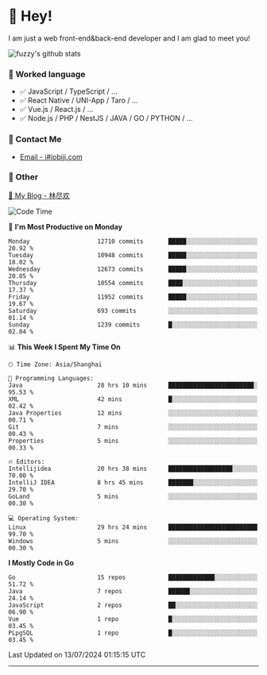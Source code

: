 # 👋 Hey!

I am just a web front-end&back-end developer and I am glad to meet you!

![fuzzy's github stats](https://github-readme-stats.vercel.app/api?username=JaydenForYou&&show_icons=true&&title_color=1abc9c&&icon_color=1abc9c)


### 📝 Worked language

- ✅ JavaScript / TypeScript / ...
- ✅ React Native / UNI-App / Taro / ...
- ✅ Vue.js / React.js / ...
- ✅ Node.js / PHP / NestJS / JAVA / GO / PYTHON / ...

### 📮 Contact Me

- [Email - i#iobiji.com](mailto:i@iobiji.com)


### 🤪 Other

[📌 My Blog - 林尽欢](https://iobiji.com)

<!--START_SECTION:waka-->
![Code Time](http://img.shields.io/badge/Code%20Time-816%20hrs%2026%20mins-blue)

📅 **I'm Most Productive on Monday** 

```text
Monday                   12710 commits       █████░░░░░░░░░░░░░░░░░░░░   20.92 % 
Tuesday                  10948 commits       █████░░░░░░░░░░░░░░░░░░░░   18.02 % 
Wednesday                12673 commits       █████░░░░░░░░░░░░░░░░░░░░   20.85 % 
Thursday                 10554 commits       ████░░░░░░░░░░░░░░░░░░░░░   17.37 % 
Friday                   11952 commits       █████░░░░░░░░░░░░░░░░░░░░   19.67 % 
Saturday                 693 commits         ░░░░░░░░░░░░░░░░░░░░░░░░░   01.14 % 
Sunday                   1239 commits        █░░░░░░░░░░░░░░░░░░░░░░░░   02.04 % 
```


📊 **This Week I Spent My Time On** 

```text
🕑︎ Time Zone: Asia/Shanghai

💬 Programming Languages: 
Java                     28 hrs 10 mins      ████████████████████████░   95.53 % 
XML                      42 mins             █░░░░░░░░░░░░░░░░░░░░░░░░   02.42 % 
Java Properties          12 mins             ░░░░░░░░░░░░░░░░░░░░░░░░░   00.71 % 
Git                      7 mins              ░░░░░░░░░░░░░░░░░░░░░░░░░   00.43 % 
Properties               5 mins              ░░░░░░░░░░░░░░░░░░░░░░░░░   00.33 % 

🔥 Editors: 
Intellijidea             20 hrs 38 mins      ██████████████████░░░░░░░   70.00 % 
IntelliJ IDEA            8 hrs 45 mins       ███████░░░░░░░░░░░░░░░░░░   29.70 % 
GoLand                   5 mins              ░░░░░░░░░░░░░░░░░░░░░░░░░   00.30 % 

💻 Operating System: 
Linux                    29 hrs 24 mins      █████████████████████████   99.70 % 
Windows                  5 mins              ░░░░░░░░░░░░░░░░░░░░░░░░░   00.30 % 
```

**I Mostly Code in Go** 

```text
Go                       15 repos            █████████████░░░░░░░░░░░░   51.72 % 
Java                     7 repos             ██████░░░░░░░░░░░░░░░░░░░   24.14 % 
JavaScript               2 repos             ██░░░░░░░░░░░░░░░░░░░░░░░   06.90 % 
Vue                      1 repo              █░░░░░░░░░░░░░░░░░░░░░░░░   03.45 % 
PLpgSQL                  1 repo              █░░░░░░░░░░░░░░░░░░░░░░░░   03.45 % 
```




 Last Updated on 13/07/2024 01:15:15 UTC
<!--END_SECTION:waka-->
---
